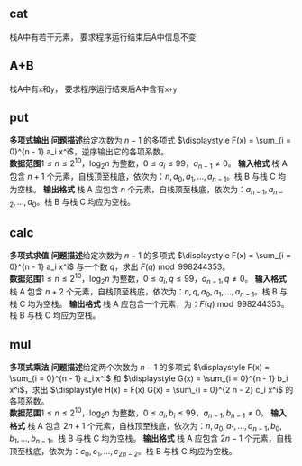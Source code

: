 ## cat
栈A中有若干元素，
要求程序运行结束后A中信息不变
## A+B
栈A中有`x`和`y`，
要求程序运行结束后A中含有`x+y`
## put
**多项式输出**
**问题描述**给定次数为 $n - 1$ 的多项式 $\displaystyle F(x) = \sum_{i = 0}^{n - 1} a_i x^i$，逆序输出它的各项系数。  
**数据范围**$1 \le n \le 2^{10}$，$\log_2 n$ 为整数，$0 \le a_i \le 99$，$a_{n - 1} \ne 0$。
**输入格式**
栈 A 包含 $n + 1$ 个元素，自栈顶至栈底，依次为：$n, a_0, a_1, \ldots , a_{n - 1}$。栈 B 与栈 C 均为空栈。
**输出格式**
栈 A 应包含 $n$ 个元素，自栈顶至栈底，依次为：$a_{n - 1}, a_{n - 2}, \ldots , a_0$。栈 B 与栈 C 均应为空栈。
## calc
**多项式求值**
**问题描述**给定次数为 $n - 1$ 的多项式 $\displaystyle F(x) = \sum_{i = 0}^{n - 1} a_i x^i$ 与一个数 $q$，求出 $F(q) \bmod 998244353$。  
**数据范围**$1 \le n \le 2^{10}$，$\log_2 n$ 为整数，$0 \le a_i, q \le 99$，$a_{n - 1}, q \ne 0$。
**输入格式**
栈 A 包含 $n + 2$ 个元素，自栈顶至栈底，依次为：$n, q, a_0, a_1, \ldots , a_{n - 1}$。栈 B 与栈 C 均为空栈。
 **输出格式**
栈 A 应包含一个元素，为：$F(q) \bmod 998244353$。栈 B 与栈 C 均应为空栈。
## mul
**多项式乘法**
**问题描述**给定两个次数为 $n - 1$ 的多项式 $\displaystyle F(x) = \sum_{i = 0}^{n - 1} a_i x^i$ 和 $\displaystyle G(x) = \sum_{i = 0}^{n - 1} b_i x^i$，求出 $\displaystyle H(x) = F(x) G(x) = \sum_{i = 0}^{2 n - 2} c_i x^i$ 的各项系数。  
**数据范围**$1 \le n \le 2^{10}$，$\log_2 n$ 为整数，$0 \le a_i, b_i \le 99$，$a_{n - 1}, b_{n - 1} \ne 0$。
**输入格式**
栈 A 包含 $2 n + 1$ 个元素，自栈顶至栈底，依次为：$n, a_0, a_1, \ldots , a_{n - 1}, b_0, b_1, \ldots , b_{n - 1}$。栈 B 与栈 C 均为空栈。
**输出格式**
栈 A 应包含 $2 n - 1$ 个元素，自栈顶至栈底，依次为：$c_0, c_1, \ldots, c_{2 n - 2}$。栈 B 与栈 C 均应为空栈。
